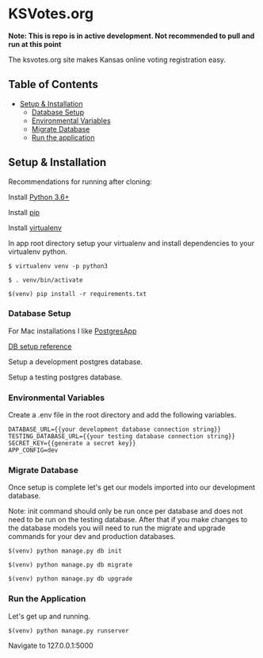 # KSVotes.org
**Note: This is repo is in active development.  Not recommended to pull and run at this point**

The ksvotes.org site makes Kansas online voting registration easy.

## Table of Contents
* [Setup & Installation](#setup-&-installation)
    * [Database Setup](#database-setup)
    * [Environmental Variables](#environmental-variables)
    * [Migrate Database](#migrate-database)
    * [Run the application](#run-the-application)

## Setup & Installation
Recommendations for running after cloning:

Install [Python 3.6+](https://www.python.org/downloads/)

Install [pip](https://pypi.org/project/pip/#description)

Install [virtualenv](https://virtualenv.pypa.io/en/stable/)

In app root directory setup your virtualenv and install dependencies to your virtualenv python.

```
$ virtualenv venv -p python3
```
```
$ . venv/bin/activate
```
```
$(venv) pip install -r requirements.txt
```

### Database Setup
For Mac installations I like [PostgresApp](https://postgresapp.com/)

[DB setup reference](https://medium.com/coding-blocks/creating-user-database-and-adding-access-on-postgresql-8bfcd2f4a91e)

Setup a development postgres database.

Setup a testing postgres database.

### Environmental Variables
Create a .env file in the root directory and add the following variables.
```
DATABASE_URL={{your development database connection string}}
TESTING_DATABASE_URL={{your testing database connection string}}
SECRET_KEY={{generate a secret key}}
APP_CONFIG=dev
```

### Migrate Database
Once setup is complete let's get our models imported into our development database.

Note: init command should only be run once per database and does not need to be run on the testing database.  After that if you make changes to the database models you will need to run the migrate and upgrade commands for your dev and production databases.

```
$(venv) python manage.py db init
```

```
$(venv) python manage.py db migrate
```

```
$(venv) python manage.py db upgrade
```


### Run the Application
Let's get up and running.
```
$(venv) python manage.py runserver
```

Navigate to 127.0.0.1:5000
